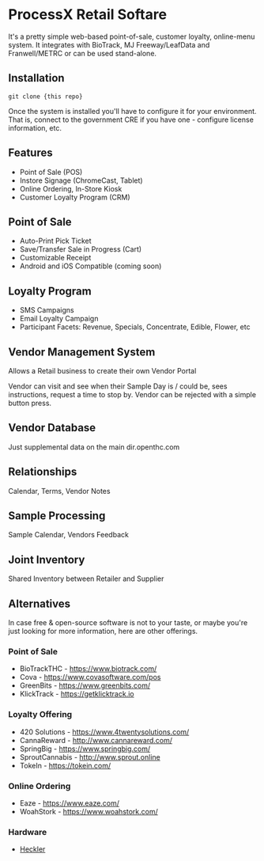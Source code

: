 # ProcessX Retail Softare

It's a pretty simple web-based point-of-sale, customer loyalty, online-menu system.
It integrates with BioTrack, MJ Freeway/LeafData and Franwell/METRC or can be used stand-alone.

## Installation

    git clone {this repo}
    

Once the system is installed you'll have to configure it for your environment.
That is, connect to the government CRE if you have one - configure license information, etc.


## Features

 * Point of Sale (POS)
 * Instore Signage (ChromeCast, Tablet)
 * Online Ordering, In-Store Kiosk
 * Customer Loyalty Program (CRM)


## Point of Sale

 * Auto-Print Pick Ticket
 * Save/Transfer Sale in Progress (Cart)
 * Customizable Receipt
 * Android and iOS Compatible (coming soon)


## Loyalty Program

 * SMS Campaigns
 * Email Loyalty Campaign
 * Participant Facets: Revenue, Specials, Concentrate, Edible, Flower, etc


## Vendor Management System

Allows a Retail business to create their own Vendor Portal

Vendor can visit and see when their Sample Day is / could be, sees instructions, request a time to stop by.
Vendor can be rejected with a simple button press.


## Vendor Database

Just supplemental data on the main dir.openthc.com


## Relationships

Calendar, Terms, Vendor Notes


## Sample Processing

Sample Calendar, Vendors Feedback


## Joint Inventory

Shared Inventory between Retailer and Supplier


## Alternatives

In case free & open-source software is not to your taste,
or maybe you're just looking for more information,
here are other offerings.


### Point of Sale

* BioTrackTHC - https://www.biotrack.com/
* Cova - https://www.covasoftware.com/pos
* GreenBits - https://www.greenbits.com/
* KlickTrack - https://getklicktrack.io


### Loyalty Offering

* 420 Solutions - https://www.4twentysolutions.com/
* CannaReward - http://www.cannareward.com/
* SpringBig - https://www.springbig.com/
* SproutCannabis - http://www.sprout.online
* TokeIn - https://tokein.com/


### Online Ordering

* Eaze - https://www.eaze.com/
* WoahStork - https://www.woahstork.com/


### Hardware

* [Heckler](https://hecklerdesign.com/)